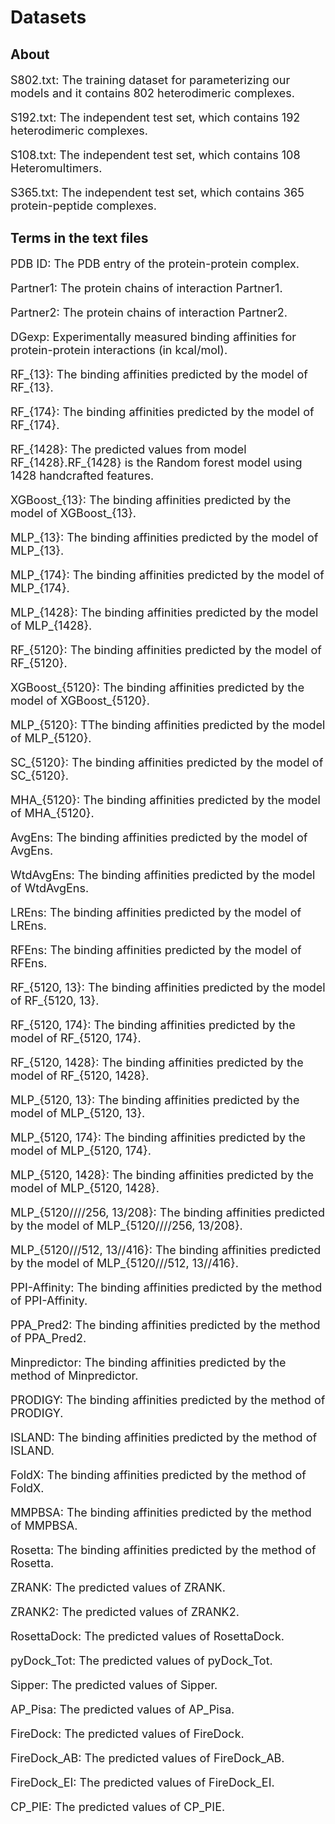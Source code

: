 # Datasets

## About

<font size=4>

S802.txt: The training dataset for parameterizing our models and it contains 802 heterodimeric complexes.

S192.txt: The independent test set, which contains 192 heterodimeric complexes.

S108.txt: The independent test set, which contains 108 Heteromultimers.

S365.txt: The independent test set, which contains 365 protein-peptide complexes.

</font> 

## Terms in the text files

<font size=4>

PDB ID: The PDB entry of the protein-protein complex.

Partner1: The protein chains of interaction Partner1.

Partner2: The protein chains of interaction Partner2.

DGexp: Experimentally measured binding affinities for protein-protein interactions (in kcal/mol).

RF_{13}: The binding affinities predicted by the model of RF_{13}.

RF_{174}: The binding affinities predicted by the model of RF_{174}.

RF_{1428}: The predicted values from model RF_{1428}.RF_{1428} is the Random forest model using 1428 handcrafted features.

XGBoost_{13}: The binding affinities predicted by the model of XGBoost_{13}.

MLP_{13}: The binding affinities predicted by the model of MLP_{13}.

MLP_{174}: The binding affinities predicted by the model of MLP_{174}.

MLP_{1428}: The binding affinities predicted by the model of MLP_{1428}.

RF_{5120}: The binding affinities predicted by the model of RF_{5120}.

XGBoost_{5120}: The binding affinities predicted by the model of XGBoost_{5120}.

MLP_{5120}: TThe binding affinities predicted by the model of MLP_{5120}.

SC_{5120}: The binding affinities predicted by the model of SC_{5120}.

MHA_{5120}: The binding affinities predicted by the model of MHA_{5120}.

AvgEns: The binding affinities predicted by the model of AvgEns.

WtdAvgEns: The binding affinities predicted by the model of WtdAvgEns.

LREns: The binding affinities predicted by the model of LREns.

RFEns: The binding affinities predicted by the model of RFEns.

RF_{5120, 13}: The binding affinities predicted by the model of RF_{5120, 13}.

RF_{5120, 174}: The binding affinities predicted by the model of RF_{5120, 174}.

RF_{5120, 1428}: The binding affinities predicted by the model of RF_{5120, 1428}.

MLP_{5120, 13}: The binding affinities predicted by the model of MLP_{5120, 13}.

MLP_{5120, 174}: The binding affinities predicted by the model of MLP_{5120, 174}.

MLP_{5120, 1428}: The binding affinities predicted by the model of MLP_{5120, 1428}.

MLP_{5120////256, 13/208}: The binding affinities predicted by the model of MLP_{5120////256, 13/208}.

MLP_{5120///512, 13//416}: The binding affinities predicted by the model of MLP_{5120///512, 13//416}.

PPI-Affinity: The binding affinities predicted by the method of PPI-Affinity.

PPA_Pred2: The binding affinities predicted by the method of PPA_Pred2.

Minpredictor: The binding affinities predicted by the method of Minpredictor.	

PRODIGY: The binding affinities predicted by the method of PRODIGY.

ISLAND: The binding affinities predicted by the method of ISLAND.

FoldX: The binding affinities predicted by the method of FoldX.	

MMPBSA: The binding affinities predicted by the method of MMPBSA.	

Rosetta: The binding affinities predicted by the method of Rosetta.	

ZRANK: The predicted values of ZRANK.	

ZRANK2: The predicted values of ZRANK2.	

RosettaDock: The predicted values of RosettaDock.	

pyDock_Tot: The predicted values of pyDock_Tot.	

Sipper: The predicted values of Sipper.	

AP_Pisa: The predicted values of AP_Pisa.

FireDock: The predicted values of FireDock.	

FireDock_AB: The predicted values of FireDock_AB.	

FireDock_EI: The predicted values of FireDock_EI.

CP_PIE: The predicted values of CP_PIE.

</font> 
